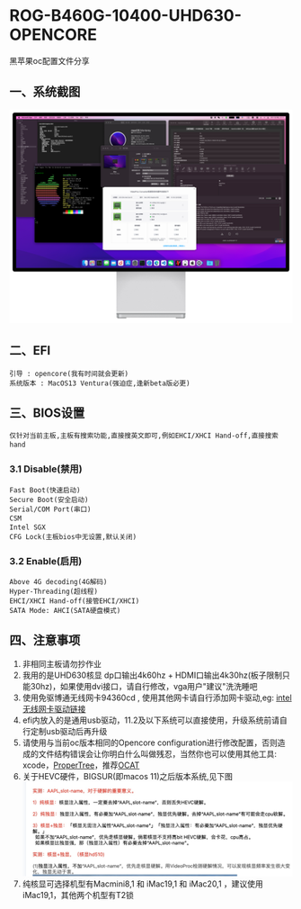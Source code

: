 # ROG-B460G-10400-UHD630-OPENCORE
黑苹果oc配置文件分享

## 一、系统截图
![avatar](https://github.com/JhonsonT/ROG-B460G-10400-UHD630-OPENCORE/blob/main/images/system.png)

## 二、EFI
```text
引导 : opencore(我有时间就会更新)
系统版本 : MacOS13 Ventura(强迫症,逢新beta版必更)
```

## 三、BIOS设置

```text
仅针对当前主板,主板有搜索功能,直接搜英文即可,例如EHCI/XHCI Hand-off,直接搜索hand
```

### 3.1 Disable(禁用)
```text
Fast Boot(快速启动)
Secure Boot(安全启动)
Serial/COM Port(串口)
CSM
Intel SGX
CFG Lock(主板bios中无设置,默认关闭)
```

### 3.2 Enable(启用)
```text
Above 4G decoding(4G解码)
Hyper-Threading(超线程)
EHCI/XHCI Hand-off(接管EHCI/XHCI)
SATA Mode: AHCI(SATA硬盘模式)
```

## 四、注意事项

1. 非相同主板请勿抄作业
2. 我用的是UHD630核显 dp口输出4k60hz + HDMI口输出4k30hz(板子限制只能30hz)，如果使用dvi接口，请自行修改，vga用户"建议"洗洗睡吧
3. 使用免驱博通无线网卡94360cd , 使用其他网卡请自行添加网卡驱动,eg: [intel无线网卡驱动链接](https://openintelwireless.github.io/itlwm/)
4. efi内放入的是通用usb驱动，11.2及以下系统可以直接使用，升级系统前请自行定制usb驱动后再升级
5. 请使用与当前oc版本相同的Opencore configuration进行修改配置，否则造成的文件结构错误会让你明白什么叫做残忍，当然你也可以使用其他工具: xcode，[ProperTree](https://github.com/corpnewt/ProperTree)，推荐[OCAT](https://github.com/ic005k/QtOpenCoreConfig)
6. 关于HEVC硬件，BIGSUR(即macos 11)之后版本系统,见下图
![avatar](https://github.com/JhonsonT/ROG-B460G-10400-UHD630-OPENCORE/blob/main/images/HEVC.jpg)
7. 纯核显可选择机型有Macmini8,1 和 iMac19,1 和 iMac20,1 ，建议使用iMac19,1，其他两个机型有T2锁
